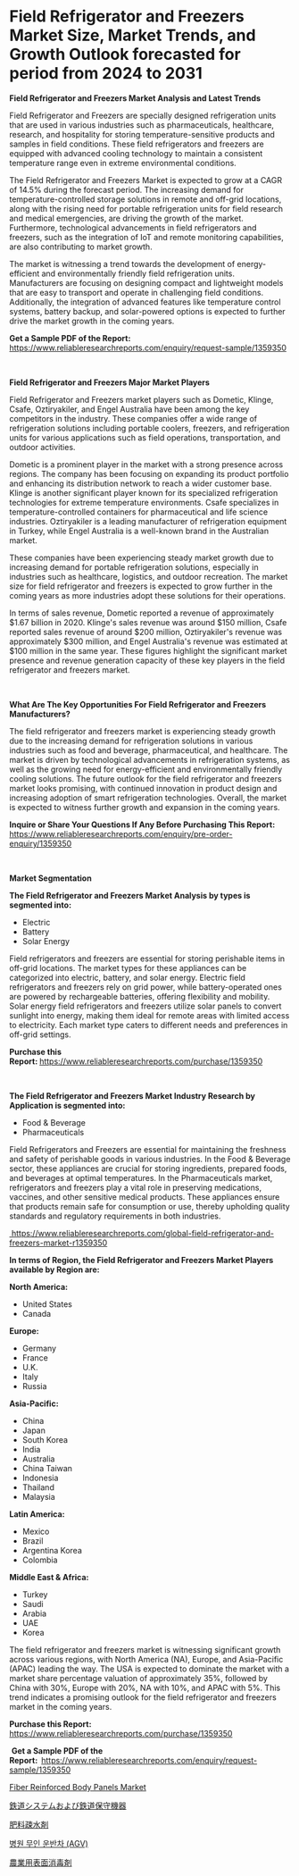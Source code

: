 <p><h1>Field Refrigerator and Freezers Market Size, Market Trends, and Growth Outlook forecasted for period from 2024 to 2031</h1></p><p><strong>Field Refrigerator and Freezers Market Analysis and Latest Trends</strong></p>
<p><p>Field Refrigerator and Freezers are specially designed refrigeration units that are used in various industries such as pharmaceuticals, healthcare, research, and hospitality for storing temperature-sensitive products and samples in field conditions. These field refrigerators and freezers are equipped with advanced cooling technology to maintain a consistent temperature range even in extreme environmental conditions.</p><p>The Field Refrigerator and Freezers Market is expected to grow at a CAGR of 14.5% during the forecast period. The increasing demand for temperature-controlled storage solutions in remote and off-grid locations, along with the rising need for portable refrigeration units for field research and medical emergencies, are driving the growth of the market. Furthermore, technological advancements in field refrigerators and freezers, such as the integration of IoT and remote monitoring capabilities, are also contributing to market growth.</p><p>The market is witnessing a trend towards the development of energy-efficient and environmentally friendly field refrigeration units. Manufacturers are focusing on designing compact and lightweight models that are easy to transport and operate in challenging field conditions. Additionally, the integration of advanced features like temperature control systems, battery backup, and solar-powered options is expected to further drive the market growth in the coming years.</p></p>
<p><strong>Get a Sample PDF of the Report:&nbsp;</strong> <a href="https://www.reliableresearchreports.com/enquiry/request-sample/1359350">https://www.reliableresearchreports.com/enquiry/request-sample/1359350</a></p>
<p>&nbsp;</p>
<p><strong>Field Refrigerator and Freezers Major Market Players</strong></p>
<p><p>Field Refrigerator and Freezers market players such as Dometic, Klinge, Csafe, Oztiryakiler, and Engel Australia have been among the key competitors in the industry. These companies offer a wide range of refrigeration solutions including portable coolers, freezers, and refrigeration units for various applications such as field operations, transportation, and outdoor activities.</p><p>Dometic is a prominent player in the market with a strong presence across regions. The company has been focusing on expanding its product portfolio and enhancing its distribution network to reach a wider customer base. Klinge is another significant player known for its specialized refrigeration technologies for extreme temperature environments. Csafe specializes in temperature-controlled containers for pharmaceutical and life science industries. Oztiryakiler is a leading manufacturer of refrigeration equipment in Turkey, while Engel Australia is a well-known brand in the Australian market.</p><p>These companies have been experiencing steady market growth due to increasing demand for portable refrigeration solutions, especially in industries such as healthcare, logistics, and outdoor recreation. The market size for field refrigerator and freezers is expected to grow further in the coming years as more industries adopt these solutions for their operations.</p><p>In terms of sales revenue, Dometic reported a revenue of approximately $1.67 billion in 2020. Klinge's sales revenue was around $150 million, Csafe reported sales revenue of around $200 million, Oztiryakiler's revenue was approximately $300 million, and Engel Australia's revenue was estimated at $100 million in the same year. These figures highlight the significant market presence and revenue generation capacity of these key players in the field refrigerator and freezers market.</p></p>
<p>&nbsp;</p>
<p><strong>What Are The Key Opportunities For Field Refrigerator and Freezers Manufacturers?</strong></p>
<p><p>The field refrigerator and freezers market is experiencing steady growth due to the increasing demand for refrigeration solutions in various industries such as food and beverage, pharmaceutical, and healthcare. The market is driven by technological advancements in refrigeration systems, as well as the growing need for energy-efficient and environmentally friendly cooling solutions. The future outlook for the field refrigerator and freezers market looks promising, with continued innovation in product design and increasing adoption of smart refrigeration technologies. Overall, the market is expected to witness further growth and expansion in the coming years.</p></p>
<p><strong>Inquire or Share Your Questions If Any Before Purchasing This Report:</strong> <a href="https://www.reliableresearchreports.com/enquiry/pre-order-enquiry/1359350">https://www.reliableresearchreports.com/enquiry/pre-order-enquiry/1359350</a></p>
<p>&nbsp;</p>
<p><strong>Market Segmentation</strong></p>
<p><strong>The Field Refrigerator and Freezers Market Analysis by types is segmented into:</strong></p>
<p><ul><li>Electric</li><li>Battery</li><li>Solar Energy</li></ul></p>
<p><p>Field refrigerators and freezers are essential for storing perishable items in off-grid locations. The market types for these appliances can be categorized into electric, battery, and solar energy. Electric field refrigerators and freezers rely on grid power, while battery-operated ones are powered by rechargeable batteries, offering flexibility and mobility. Solar energy field refrigerators and freezers utilize solar panels to convert sunlight into energy, making them ideal for remote areas with limited access to electricity. Each market type caters to different needs and preferences in off-grid settings.</p></p>
<p><strong>Purchase this Report:&nbsp;</strong><a href="https://www.reliableresearchreports.com/purchase/1359350">https://www.reliableresearchreports.com/purchase/1359350</a></p>
<p>&nbsp;</p>
<p><strong>The Field Refrigerator and Freezers Market Industry Research by Application is segmented into:</strong></p>
<p><ul><li>Food & Beverage</li><li>Pharmaceuticals</li></ul></p>
<p><p>Field Refrigerators and Freezers are essential for maintaining the freshness and safety of perishable goods in various industries. In the Food & Beverage sector, these appliances are crucial for storing ingredients, prepared foods, and beverages at optimal temperatures. In the Pharmaceuticals market, refrigerators and freezers play a vital role in preserving medications, vaccines, and other sensitive medical products. These appliances ensure that products remain safe for consumption or use, thereby upholding quality standards and regulatory requirements in both industries.</p></p>
<p><a href="https://www.reliableresearchreports.com/global-field-refrigerator-and-freezers-market-r1359350">&nbsp;https://www.reliableresearchreports.com/global-field-refrigerator-and-freezers-market-r1359350</a></p>
<p><strong>In terms of Region, the Field Refrigerator and Freezers Market Players available by Region are:</strong></p>
<p>
    <p> <strong> North America: </strong>
        <ul>
            <li>United States</li>
            <li>Canada</li>
        </ul>
        </p> 
    <p> <strong> Europe: </strong>
        <ul>
            <li>Germany</li>
            <li>France</li>
            <li>U.K.</li>
            <li>Italy</li>
            <li>Russia</li>
        </ul>
        </p> 
    <p> <strong> Asia-Pacific: </strong>
        <ul>
            <li>China</li>
            <li>Japan</li>
            <li>South Korea</li>
            <li>India</li>
            <li>Australia</li>
            <li>China Taiwan</li>
            <li>Indonesia</li>
            <li>Thailand</li>
            <li>Malaysia</li>
        </ul>
        </p> 
    <p> <strong> Latin America: </strong>
        <ul>
            <li>Mexico</li>
            <li>Brazil</li>
            <li>Argentina Korea</li>
            <li>Colombia</li>
        </ul>
        </p> 
    <p> <strong> Middle East & Africa: </strong>
        <ul>
            <li>Turkey</li>
            <li>Saudi</li>
            <li>Arabia</li>
            <li>UAE</li>
            <li>Korea</li>
        </ul>
    </p>
    </p>
<p><p>The field refrigerator and freezers market is witnessing significant growth across various regions, with North America (NA), Europe, and Asia-Pacific (APAC) leading the way. The USA is expected to dominate the market with a market share percentage valuation of approximately 35%, followed by China with 30%, Europe with 20%, NA with 10%, and APAC with 5%. This trend indicates a promising outlook for the field refrigerator and freezers market in the coming years.</p></p>
<p><strong>Purchase this Report: </strong><a href="https://www.reliableresearchreports.com/purchase/1359350">https://www.reliableresearchreports.com/purchase/1359350</a></p>
<p>&nbsp;<strong>Get a Sample PDF of the Report:&nbsp;&nbsp;</strong><a href="https://www.reliableresearchreports.com/enquiry/request-sample/1359350">https://www.reliableresearchreports.com/enquiry/request-sample/1359350</a></p>
<p><strong></strong></p>
<p><p><a href="https://github.com/HarmonyBogan1944/Market-Research-Report-List-1/blob/main/fiber-reinforced-body-panels-market.md">Fiber Reinforced Body Panels Market</a></p><p><a href="https://medium.com/@elishelacruz56456/%E9%89%84%E9%81%93%E3%82%B7%E3%82%B9%E3%83%86%E3%83%A0%E3%81%A8%E9%89%84%E9%81%93%E4%BF%9D%E5%AE%88%E8%A8%AD%E5%82%99%E3%81%AE%E5%B8%82%E5%A0%B4%E5%8B%95%E5%90%91%E3%81%A8%E5%B8%82%E5%A0%B4%E5%88%86%E6%9E%90%E3%81%AF-2024%E5%B9%B4%E3%81%8B%E3%82%892031%E5%B9%B4%E3%81%BE%E3%81%A7%E3%81%AE%E6%9C%9F%E9%96%93%E3%81%AB%E4%BA%88%E6%B8%AC%E3%81%95%E3%82%8C%E3%81%A6%E3%81%84%E3%81%BE%E3%81%99-49872e8240d6">鉄道システムおよび鉄道保守機器</a></p><p><a href="https://github.com/ReganWisoky2023/Market-Research-Report-List-1/blob/main/290868789167.md">肥料疎水剤</a></p><p><a href="https://medium.com/@treyhettinger2023/%EB%B3%91%EC%9B%90-%EC%9E%90%EB%8F%99-%EC%9C%A0%EB%8F%84-%EC%B0%A8%EB%9F%89-agv-%EC%8B%9C%EC%9E%A5-%EB%8F%99%ED%96%A5-%EB%B0%8F-%EC%8B%9C%EC%9E%A5-%EB%B6%84%EC%84%9D%EC%9D%80-2024-2031%EB%85%84%EA%B9%8C%EC%A7%80-%EC%98%88%EC%B8%A1%EB%90%A9%EB%8B%88%EB%8B%A4-e82b0053ad13">병원 무인 운반차 (AGV)</a></p><p><a href="https://github.com/andrade7361/Market-Research-Report-List-1/blob/main/857182589168.md">農業用表面消毒剤</a></p></p>